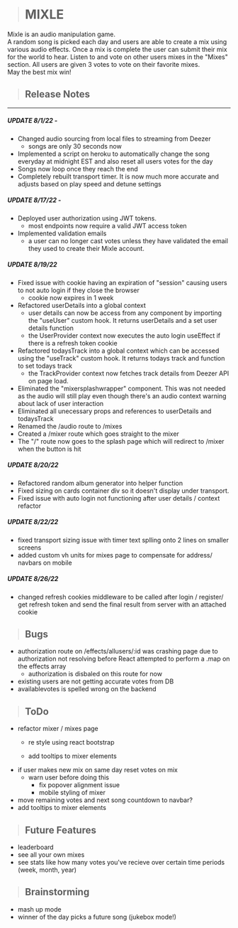 > # MIXLE

Mixle is an audio manipulation game.  
A random song is picked each day and users are able to create a mix using various audio effects.
Once a mix is complete the user can submit their mix for the world to hear.
Listen to and vote on other users mixes in the "Mixes" section.
All users are given 3 votes to vote on their favorite mixes.  
May the best mix win!

> ## Release Notes
<hr>

##### UPDATE 8/1/22 - 
- Changed audio sourcing from local files to streaming from Deezer
    - songs are only 30 seconds now 
- Implemented a script on heroku to automatically change the song everyday at midnight EST and also reset all users votes for the day
- Songs now loop once they reach the end
- Completely rebuilt transport timer.  It is now much more accurate and adjusts based on play speed and detune settings

##### UPDATE 8/17/22 - 
- Deployed user authorization using JWT tokens.
    - most endpoints now require a valid JWT access token 
- Implemented validation emails
    - a user can no longer cast votes unless they have validated the email they used to create their Mixle account.

##### UPDATE 8/19/22
- Fixed issue with cookie having an expiration of "session" causing users to not auto login if they close the browser
    - cookie now expires in 1 week
- Refactored userDetails into a global context 
    - user details can now be access from any component by importing the "useUser" custom hook. It returns userDetails and a set user details function
    - the UserProvider context now executes the auto login useEffect if there is a refresh token cookie
- Refactored todaysTrack into a global context which can be accessed using the "useTrack" custom hook. It returns todays track and function to set todays track
    - the TrackProvider context now fetches track details from Deezer API on page load. 
- Eliminated the "mixersplashwrapper" component.  This was not needed as the audio will still play even though there's an audio context warning about lack of user interaction
- Eliminated all unecessary props and references to userDetails and todaysTrack
- Renamed the /audio route to /mixes
- Created a /mixer route which goes straight to the mixer
- The "/" route now goes to the splash page which will redirect to /mixer when the button is hit

##### UPDATE 8/20/22
- Refactored random album generator into helper function
- Fixed sizing on cards container div so it doesn't display under transport.
- Fixed issue with auto login not functioning after user details / context refactor

##### UPDATE 8/22/22
- fixed transport sizing issue with timer text splling onto 2 lines on smaller screens
- added custom vh units for mixes page to compensate for address/ navbars on mobile

##### UPDATE 8/26/22
- changed refresh cookies middleware to be called after login / register/ get refresh token and send the final result from server with an attached cookie



> ## Bugs
- authorization route on /effects/allusers/:id was crashing page due to authorization not resolving
before React attempted to perform a .map on the effects array
    - authorization is disbaled on this route for now
- existing users are not getting accurate votes from DB
- availablevotes is spelled wrong on the backend 


> ## ToDo
- refactor mixer / mixes page
    - re style using react bootstrap

    - add tooltips to mixer elements
- if user makes new mix on same day reset votes on mix
    - warn user before doing this
        - fix popover alignment issue
        - mobile styling of mixer
- move remaining votes and next song countdown to navbar?
- add tooltips to mixer elements

> ## Future Features
- leaderboard
- see all your own mixes
- see stats like how many votes you've recieve over certain time periods (week, month, year)

> ## Brainstorming
- mash up mode
- winner of the day picks a future song (jukebox mode!)


